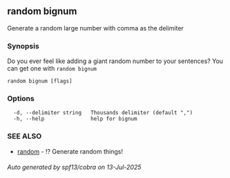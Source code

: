 ## random bignum

Generate a random large number with comma as the delimiter

### Synopsis

Do you ever feel like adding a giant random number to your sentences? You can get one with `random bignum`

```
random bignum [flags]
```

### Options

```
  -d, --delimiter string   Thousands delimiter (default ",")
  -h, --help               help for bignum
```

### SEE ALSO

* [random](random.md)	 - ⁉️ Generate random things!

###### Auto generated by spf13/cobra on 13-Jul-2025
